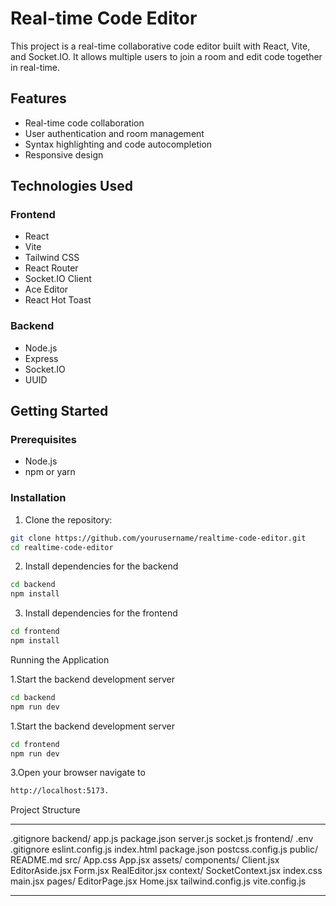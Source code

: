 # Real-time Code Editor

This project is a real-time collaborative code editor built with React, Vite, and Socket.IO. It allows multiple users to join a room and edit code together in real-time.

## Features

- Real-time code collaboration
- User authentication and room management
- Syntax highlighting and code autocompletion
- Responsive design

## Technologies Used

### Frontend

- React
- Vite
- Tailwind CSS
- React Router
- Socket.IO Client
- Ace Editor
- React Hot Toast

### Backend

- Node.js
- Express
- Socket.IO
- UUID

## Getting Started

### Prerequisites

- Node.js
- npm or yarn

### Installation

1. Clone the repository:

```sh
git clone https://github.com/yourusername/realtime-code-editor.git
cd realtime-code-editor
```

2. Install dependencies for the backend

```sh
cd backend
npm install
```

3. Install dependencies for the frontend

```sh
cd frontend
npm install
```

Running the Application


1.Start the backend development server

```sh
cd backend
npm run dev
```

1.Start the backend development server

```sh
cd frontend
npm run dev
```

3.Open your browser navigate to 

```sh
http://localhost:5173.
```

Project Structure

-------------------
.gitignore
backend/
    app.js
    package.json
    server.js
    socket.js
frontend/
    .env
    .gitignore
    eslint.config.js
    index.html
    package.json
    postcss.config.js
    public/
    README.md
    src/
        App.css
        App.jsx
        assets/
        components/
            Client.jsx
            EditorAside.jsx
            Form.jsx
            RealEditor.jsx
        context/
            SocketContext.jsx
        index.css
        main.jsx
        pages/
            EditorPage.jsx
            Home.jsx
    tailwind.config.js
    vite.config.js

-------------------